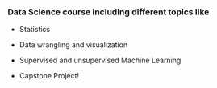 ### Data Science course including different topics like 

- Statistics

- Data wrangling and visualization 

- Supervised and unsupervised Machine Learning

- Capstone Project!
